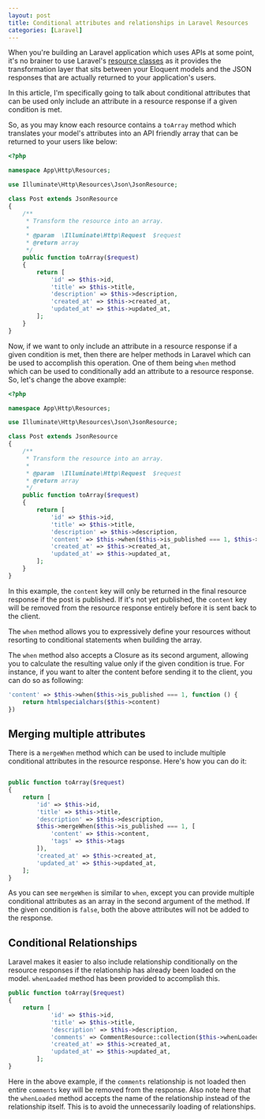 ```yaml
---
layout: post
title: Conditional attributes and relationships in Laravel Resources
categories: [Laravel]
---
```


When you're building an Laravel application which uses APIs at some point, it's no brainer to use Laravel's [resource classes](https://laravel.com/docs/5.8/eloquent-resources) as it provides the transformation layer that sits between your Eloquent models and the JSON responses that are actually returned to your application's users. 

In this article, I'm specifically going to talk about conditional attributes that can be used only include an attribute in a resource response if a given condition is met. 

So, as you may know each resource contains a `toArray` method which translates your model's attributes into an API friendly array that can be returned to your users like below:

```php
<?php

namespace App\Http\Resources;

use Illuminate\Http\Resources\Json\JsonResource;

class Post extends JsonResource
{
    /**
     * Transform the resource into an array.
     *
     * @param  \Illuminate\Http\Request  $request
     * @return array
     */
    public function toArray($request)
    {
        return [
            'id' => $this->id,
            'title' => $this->title,
            'description' => $this->description,
            'created_at' => $this->created_at,
            'updated_at' => $this->updated_at,
        ];
    }
}
```

Now, if we want to only include an attribute in a resource response if a given condition is met, then there are helper methods in Laravel which can be used to accomplish this operation. One of them being `when` method which can be used to conditionally add an attribute to a resource response. So, let's change the above example:

```php
<?php

namespace App\Http\Resources;

use Illuminate\Http\Resources\Json\JsonResource;

class Post extends JsonResource
{
    /**
     * Transform the resource into an array.
     *
     * @param  \Illuminate\Http\Request  $request
     * @return array
     */
    public function toArray($request)
    {
        return [
            'id' => $this->id,
            'title' => $this->title,
            'description' => $this->description,
            'content' => $this->when($this->is_published === 1, $this->content),
            'created_at' => $this->created_at,
            'updated_at' => $this->updated_at,
        ];
    }
}
```

In this example, the `content` key will only be returned in the final resource response if the post is published. If it's not yet published, the `content` key will be removed from the resource response entirely before it is sent back to the client. 

The `when` method allows you to expressively define your resources without resorting to conditional statements when building the array.

The `when` method also accepts a Closure as its second argument, allowing you to calculate the resulting value only if the given condition is true. For instance, if you want to alter the content before sending it to the client, you can do so as following:

```php
'content' => $this->when($this->is_published === 1, function () {
    return htmlspecialchars($this->content)
})
```

## Merging multiple attributes

There is a `mergeWhen` method which can be used to include multiple conditional attributes in the resource response. Here's how you can do it:

```php

public function toArray($request)
{
    return [
        'id' => $this->id,
        'title' => $this->title,
        'description' => $this->description,
        $this->mergeWhen($this->is_published === 1, [
            'content' => $this->content,
            'tags' => $this->tags
        ]),
        'created_at' => $this->created_at,
        'updated_at' => $this->updated_at,
    ];
}
```

As you can see `mergeWhen` is similar to `when`, except you can provide multiple conditional attributes as an array in the second argument of the method. If the given condition is `false`, both the above attributes will not be added to the response.

## Conditional Relationships

Laravel makes it easier to also include relationship conditionally on the resource responses if the relationship has already been loaded on the model. `whenLoaded` method has been provided to accomplish this.

```php
public function toArray($request)
{
    return [
            'id' => $this->id,
            'title' => $this->title,
            'description' => $this->description,
            'comments' => CommentResource::collection($this->whenLoaded('comments')),
            'created_at' => $this->created_at,
            'updated_at' => $this->updated_at,
        ];
}
```

Here in the above example, if the `comments` relationship is not loaded then entire `comments` key will be removed from the response. Also note here that the `whenLoaded` method accepts the name of the relationship instead of the relationship itself. This is to avoid the unnecessarily loading of relationships.




